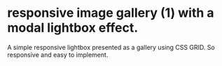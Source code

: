 # responsive image gallery (1) with a modal lightbox effect.

A simple responsive lightbox presented as a gallery using CSS GRID. So responsive and easy to implement.
